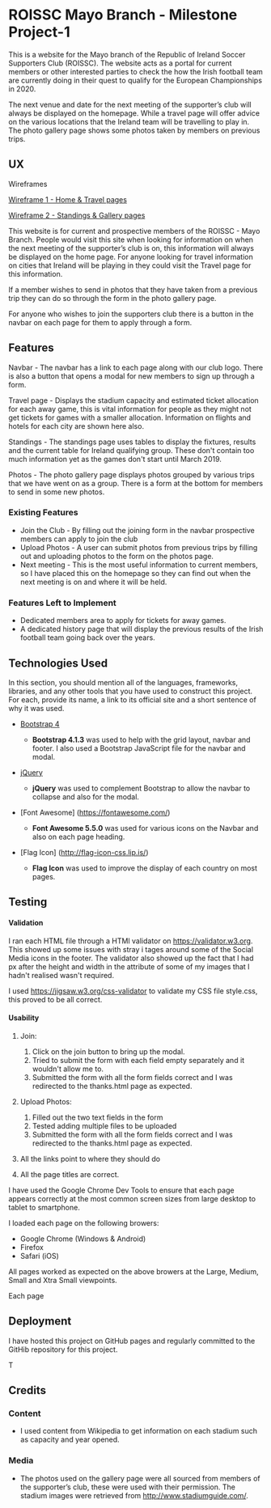 # ROISSC Mayo Branch - Milestone Project-1

This is a website for the Mayo branch of the Republic of Ireland Soccer Supporters Club (ROISSC). The website acts as a portal for current members or other interested parties to check the how the Irish football team are currently doing in their quest to qualify for the European Championships in 2020.

The next venue and date for the next meeting of the supporter’s club will always be displayed on the homepage. While a travel page will offer advice on the various locations that the Ireland team will be travelling to play in. The photo gallery page shows some photos taken by members on previous trips.
 
## UX

Wireframes

[Wireframe 1 - Home & Travel pages](assets/images/wireframe1.jpg)

[Wireframe 2 - Standings & Gallery pages](assets/images/wireframe2.jpg)

This website is for current and prospective members of the ROISSC - Mayo Branch. People would visit this site when looking for information on when the next meeting of the supporter’s club is on, this information will always be displayed on the home page.  For anyone looking for travel information on cities that Ireland will be playing in they could visit the Travel page for this information.

If a member wishes to send in photos that they have taken from a previous trip they can do so through the form in the photo gallery page.

For anyone who wishes to join the supporters club there is a button in the navbar on each page for them to apply through a form.

## Features

Navbar - The navbar has a link to each page along with our club logo. There is also a button that opens a modal for new members to sign up through a form.

Travel page - Displays the stadium capacity and estimated ticket allocation for each away game, this is vital information for people as they might not get tickets for games with a smaller allocation. Information on flights and hotels for each city are shown here also.

Standings - The standings page uses tables to display the fixtures, results and the current table for Ireland qualifying group. These don't contain too much information yet as the games don't start until March 2019.

Photos - The photo gallery page displays photos grouped by various trips that we have went on as a group. There is a form at the bottom for members to send in some new photos.


 
### Existing Features
- Join the Club - By filling out the joining form in the navbar prospective members can apply to join the club
- Upload Photos - A user can submit photos from previous trips by filling out and uploading photos to the form on the photos page.
- Next meeting - This is the most useful information to current members, so I have placed this on the homepage so they can find out when the next meeting is on and where it will be held.



### Features Left to Implement
- Dedicated members area to apply for tickets for away games.
- A dedicated history page that will display the previous results of the Irish football team going back over the years.

## Technologies Used

In this section, you should mention all of the languages, frameworks, libraries, and any other tools that you have used to construct this project. For each, provide its name, a link to its official site and a short sentence of why it was used.

- [Bootstrap 4](https://getbootstrap.com/)
    -  **Bootstrap 4.1.3** was used to help with the grid layout, navbar and footer. I also used a Bootstrap JavaScript file for the navbar and modal.

- [jQuery](https://jquery.com)
    -  **jQuery** was used to complement Bootstrap to allow the navbar to collapse and also for the modal.

- [Font Awesome] (https://fontawesome.com/)
    -  **Font Awesome 5.5.0** was used for various icons on the Navbar and also on each page heading.

- [Flag Icon] (http://flag-icon-css.lip.is/)
    -  **Flag Icon** was used to improve the display of each country on most pages.

## Testing

#### Validation

I ran each HTML file through a HTMl validator on https://validator.w3.org. This showed up some issues with stray i tages around some of the Social Media icons in the footer. The validator also showed up the fact that I had px after the height and width in the attribute of some of my images that I hadn't realised wasn't required.

I used https://jigsaw.w3.org/css-validator to validate my CSS file style.css, this proved to be all correct.

#### Usability

1. Join:
    1. Click on the join button to bring up the modal.
    2. Tried to submit the form with each field empty separately and it wouldn't allow me to.
    3. Submitted the form with all the form fields correct and I was redirected to the thanks.html page as expected.

2. Upload Photos:
    1. Filled out the two text fields in the form
    2. Tested adding multiple files to be uploaded
    3. Submitted the form with all the form fields correct and I was redirected to the thanks.html page as expected.

3. All the links point to where they should do

4. All the page titles are correct.


I have used the Google Chrome Dev Tools to ensure that each page appears correctly at the most common screen sizes from large desktop to tablet to smartphone.

I loaded each page on the following browers:
- Google Chrome (Windows & Android)
- Firefox
- Safari (iOS)

All pages worked as expected on the above browers at the Large, Medium, Small and Xtra Small viewpoints.

Each page 


## Deployment

I have hosted this project on GitHub pages and regularly committed to the GitHib repository for this project.

T
## Credits

### Content
- I used content from Wikipedia to get information on each stadium such as capacity and year opened. 

### Media
- The photos used on the gallery page were all sourced from members of the supporter’s club, these were used with their permission. The stadium images were retrieved from http://www.stadiumguide.com/.


